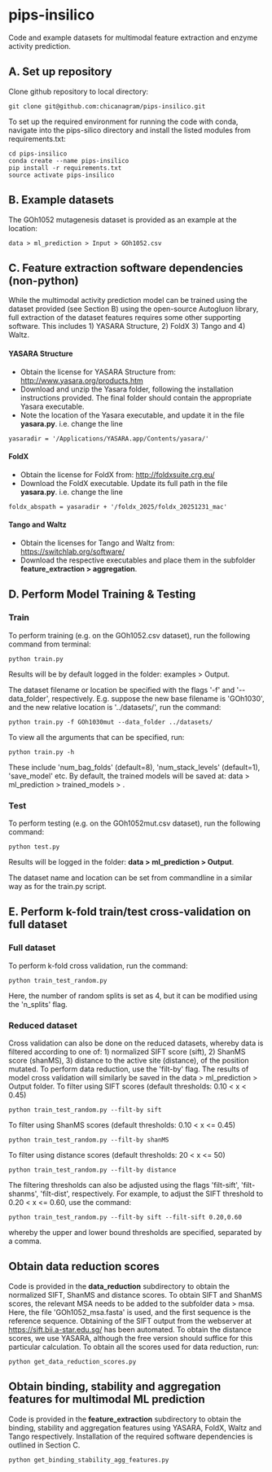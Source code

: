 # pips-insilico
Code and example datasets for multimodal feature extraction and enzyme activity prediction.

## A. Set up repository
Clone github repository to local directory: 
```
git clone git@github.com:chicanagram/pips-insilico.git
```

To set up the required environment for running the code with conda, navigate into the pips-silico directory and install the listed modules from requirements.txt:
```
cd pips-insilico
conda create --name pips-insilico
pip install -r requirements.txt
source activate pips-insilico
```
## B. Example datasets
The GOh1052 mutagenesis dataset is provided as an example at the location: 
```
data > ml_prediction > Input > GOh1052.csv
```
## C. Feature extraction software dependencies (non-python)
While the multimodal activity prediction model can be trained using the dataset provided (see Section B) using the open-source Autogluon library, full extraction of the dataset features requires some other supporting software.
This includes 1) YASARA Structure, 2) FoldX 3) Tango and 4) Waltz.
  
#### YASARA Structure
* Obtain the license for YASARA Structure from: http://www.yasara.org/products.htm
* Download and unzip the Yasara folder, following the installation instructions provided. The final folder should contain the appropriate Yasara executable. 
* Note the location of the Yasara executable, and update it in the file **yasara.py**. i.e. change the line 
```
yasaradir = '/Applications/YASARA.app/Contents/yasara/'
```
#### FoldX
* Obtain the license for FoldX from: http://foldxsuite.crg.eu/
* Download the FoldX executable. Update its full path in the file **yasara.py**. i.e. change the line
```
foldx_abspath = yasaradir + '/foldx_2025/foldx_20251231_mac'
```
#### Tango and Waltz
* Obtain the licenses for Tango and Waltz from: https://switchlab.org/software/
* Download the respective executables and place them in the subfolder **feature_extraction > aggregation**. 

## D. Perform Model Training & Testing
### Train
To perform training (e.g. on the GOh1052.csv dataset), run the following command from terminal:
```
python train.py
``` 
Results will be by default logged in the folder: examples > Output. 

The dataset filename or location be specified with the flags '-f' and '--data_folder', respectively. E.g. suppose the new base filename is 'GOh1030', and the new relative location is '../datasets/', run the command:
```
python train.py -f GOh1030mut --data_folder ../datasets/
```
To view all the arguments that can be specified, run: 
```
python train.py -h
```
These include 'num_bag_folds' (default=8), 'num_stack_levels' (default=1), 'save_model' etc. By default, the trained models will be saved at: data > ml_prediction > trained_models > <filename base>.

### Test
To perform testing (e.g. on the GOh1052mut.csv dataset), run the following command:
```
python test.py
``` 
Results will be logged in the folder: **data > ml_prediction > Output**. 

The dataset name and location can be set from commandline in a similar way as for the train.py script. 

## E. Perform k-fold train/test cross-validation on full dataset
### Full dataset
To perform k-fold cross validation, run the command: 
```
python train_test_random.py
``` 
Here, the number of random splits is set as 4, but it can be modified using the 'n_splits' flag.

### Reduced dataset
Cross validation can also be done on the reduced datasets, whereby data is filtered according to one of: 1) normalized SIFT score (sift), 2) ShanMS score (shanMS), 3) distance to the active site (distance), of the position mutated. To perform data reduction, use the 'filt-by' flag.
The results of model cross validation will similarly be saved in the data > ml_prediction > Output folder. 
To filter using SIFT scores (default thresholds: 0.10 < x < 0.45)
```
python train_test_random.py --filt-by sift
``` 
To filter using ShanMS scores (default thresholds: 0.10 < x <= 0.45)
```
python train_test_random.py --filt-by shanMS
``` 
To filter using distance scores (default thresholds: 20 < x <= 50)
```
python train_test_random.py --filt-by distance
```
The filtering thresholds can also be adjusted using the flags 'filt-sift', 'filt-shanms', 'filt-dist', respectively. 
For example, to adjust the SIFT threshold to 0.20 < x <= 0.60, use the command:
```
python train_test_random.py --filt-by sift --filt-sift 0.20,0.60
```
whereby the upper and lower bound thresholds are specified, separated by a comma. 

## Obtain data reduction scores
Code is provided in the **data_reduction** subdirectory to obtain the normalized SIFT, ShanMS and distance scores. To obtain SIFT and ShanMS scores, the relevant MSA needs to be added to the subfolder data > msa. Here, the file 'GOh1052_msa.fasta' is used, and the first sequence is the reference sequence. 
Obtaining of the SIFT output from the webserver at https://sift.bii.a-star.edu.sg/ has been automated. To obtain the distance scores, we use YASARA, although the free version should suffice for this particular calculation.
To obtain all the scores used for data reduction, run:
```
python get_data_reduction_scores.py
```

## Obtain binding, stability and aggregation features for multimodal ML prediction
Code is provided in the **feature_extraction** subdirectory to obtain the binding, stability and aggregation features using YASARA, FoldX, Waltz and Tango respectively.
Installation of the required software dependencies is outlined in Section C. 
```
python get_binding_stability_agg_features.py
```